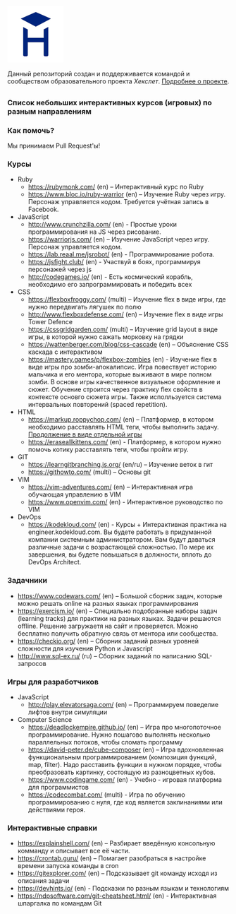 ##
[![Hexlet Ltd. logo](https://raw.githubusercontent.com/Hexlet/hexletguides.github.io/master/images/hexlet_logo128.png)](https://ru.hexlet.io/pages/about?utm_source=github&utm_medium=link&utm_campaign=interactive-courses)

Данный репозиторий создан и поддерживается командой и сообществом образовательного проекта _Хекслет_. [Подробнее о проекте](https://ru.hexlet.io/pages/about?utm_source=github&utm_medium=link&utm_campaign=interactive-courses).
##

### Список небольших интерактивных курсов (игровых) по разным направлениям

### Как помочь?

Мы принимаем Pull Request'ы!


### Курсы 

* Ruby
  * https://rubymonk.com/ (en) – Интерактивный курс по Ruby
  * https://www.bloc.io/ruby-warrior (en) – Изучение Ruby через игру. Персонаж управляется кодом. Требуется учётная запись в Facebook.
* JavaScript
  * http://www.crunchzilla.com/ (en) - Простые уроки программирования на JS через рисование.
  * https://warriorjs.com/ (en) – Изучение JavaScript через игру. Персонаж управляется кодом.
  * https://lab.reaal.me/jsrobot/ (en) - Программирование робота.
  * https://jsfight.club/ (en) - Участвуй в боях, программируя персонажей через js
  * http://codegames.io/ (en) - Есть космический корабль, необходимо его запрограммировать и победить всех
* CSS
  * https://flexboxfroggy.com/ (multi) – Изучение flex в виде игры, где нужно передвигать лягушек по полю
  * http://www.flexboxdefense.com/ (en) – Изучение flex в виде игры Tower Defence
  * https://cssgridgarden.com/ (multi) – Изучение grid layout в виде игры, в которой нужно сажать морковку на грядки
  * https://wattenberger.com/blog/css-cascade (en) – Объяснение CSS каскада с интерактивом
  * https://mastery.games/p/flexbox-zombies (en) - Изучение flex в виде игры про зомби-апокалипсис. Игра повествует историю мальчика и его ментора, которые выживают в мире полном зомби. В основе игры качественное визуальное оформление и сюжет. Обучение строится через практику flex свойств в контексте основго сюжета игры. Также исполльзуется система интервальных повторений (spaced repetition). 
* HTML
  * https://markup.roppychop.com/ (en) – Платформер, в котором необходимо расставлять HTML теги, чтобы выполнить задачу. [Продолжение в виде отдельной игры](https://store.steampowered.com/app/502210/Super_Markup_Man/)
  * https://eraseallkittens.com/ (en) - Платформер, в котором нужно помочь котику расставлять теги, чтобы пройти игру.
* GIT
  * https://learngitbranching.js.org/ (en/ru) – Изучение веток в гит
  * https://githowto.com/ (multi) – Основы git
* VIM
  * https://vim-adventures.com/ (en) – Интерактивная игра обучающая управлению в VIM
  * https://www.openvim.com/ (en) - Интерактивное руководство по VIM
* DevOps
  * https://kodekloud.com/ (en) - Курсы + Интерактивная практика на engineer.kodekloud.com. Вы будете работать в придуманной компании системным администратором. Вам будут даваться различные задачи с возрастающей сложностью. По мере их завершения, вы будете повышаться в должности, вплоть до DevOps Architect.

### Задачники

* https://www.codewars.com/ (en) – Большой сборник задач, которые можно решать online на разных языках программирования
* https://exercism.io/ (en) – Специально подобранные наборы задач (learning tracks) для практики на разных языках. Задачи решаются offline. Решение загружаетя на сайт и проверяется. Можно бесплатно получить обратную связь от ментора или сообщества. 
* https://checkio.org/ (en) – Сборник заданий разных уровней сложности для изучения Python и Javascript
* http://www.sql-ex.ru/ (ru) – Сборник заданий по написанию SQL-запросов


### Игры для разработчиков

* JavaScript
  * http://play.elevatorsaga.com/ (en) – Программируем поведелие лифтов внутри симуляции
* Computer Science
  * https://deadlockempire.github.io/ (en) – Игра про многопоточное программирование. Нужно пошагово выполнять несколько параллельных потоков, чтобы сломать программу
  * https://david-peter.de/cube-composer (en) – Игра вдохновленная функциональным программированием (композиция функций, map, filter). Надо расставить функции в нужном порядке, чтобы преобразовать картинку, состоящую из разноцветных кубов.
  * https://www.codingame.com/ (en) - Учебно - игровая платформа для программистов
  * https://codecombat.com/ (multi) - Игра по обучению программированию с нуля, где код является заклинаниями или действиями героя. 


### Интерактивные справки

* https://explainshell.com/ (en) – Разбирает введённую консольную комманду и описывает все её части.
* https://crontab.guru/ (en) – Помагает разобраться в настройке времени запуска команды в cron
* https://gitexplorer.com/ (en) – Подсказывает git команду исходя из описания задачи
* https://devhints.io/ (en) - Подсказки по разным языкам и технологиям
* https://ndpsoftware.com/git-cheatsheet.html/ (en) - Интерактивная шпаргалка по командам Git
